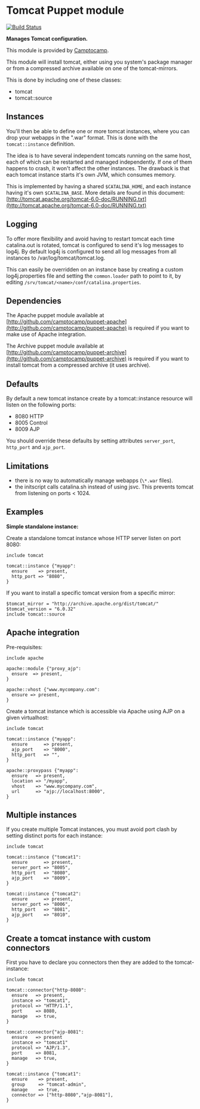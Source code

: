Tomcat Puppet module
====================

[![Build Status](https://travis-ci.org/camptocamp/puppet-tomcat.png?branch=master)](https://travis-ci.org/camptocamp/puppet-tomcat)

**Manages Tomcat configuration.**

This module is provided by [Camptocamp](http://camptocamp.com/).

This module will install tomcat, either using you system's package
manager or from a compressed archive available on one of the
tomcat-mirrors.

This is done by including one of these classes:

 -   tomcat
 -   tomcat::source

Instances
---------

You'll then be able to define one or more tomcat instances, where you
can drop your webapps in the ".war" format. This is done with the
`tomcat::instance` definition.

The idea is to have several independent tomcats running on the same
host, each of which can be restarted and managed independently. If one
of them happens to crash, it won't affect the other instances. The
drawback is that each tomcat instance starts it's own JVM, which
consumes memory.

This is implemented by having a shared `$CATALINA_HOME`, and each
instance having it's own `$CATALINA_BASE`. More details are found in
this document:
[http://tomcat.apache.org/tomcat-6.0-doc/RUNNING.txt](http://tomcat.apache.org/tomcat-6.0-doc/RUNNING.txt)

Logging
-------

To offer more flexibility and avoid having to restart tomcat each time
catalina.out is rotated, tomcat is configured to send it's log messages
to log4j. By default log4j is configured to send all log messages from
all instances to /var/log/tomcat/tomcat.log.

This can easily be overridden on an instance base by creating a custom
log4j.properties file and setting the `common.loader` path to point to
it, by editing `/srv/tomcat/<name>/conf/catalina.properties`.

Dependencies
------------

The Apache puppet module available at
[http://github.com/camptocamp/puppet-apache](http://github.com/camptocamp/puppet-apache)
is required if you want to make use of Apache integration.

The Archive puppet module available at
[http://github.com/camptocamp/puppet-archive](http://github.com/camptocamp/puppet-archive)
is required if you want to install tomcat from a compressed archive (it
uses archive).

Defaults
--------

By default a new tomcat instance create by a tomcat::instance resource
will listen on the following ports:

 -   8080 HTTP
 -   8005 Control
 -   8009 AJP

You should override these defaults by setting attributes `server_port`,
`http_port` and `ajp_port`.

Limitations
-----------

 -   there is no way to automatically manage webapps (`\*.war` files).
 -   the initscript calls catalina.sh instead of using jsvc. This
     prevents tomcat from listening on ports < 1024.

Examples
--------

**Simple standalone instance:**

Create a standalone tomcat instance whose HTTP server listen on port
8080:

    include tomcat

    tomcat::instance {"myapp":
      ensure    => present,
      http_port => "8080",
    }

If you want to install a specific tomcat version from a specific mirror:

    $tomcat_mirror = "http://archive.apache.org/dist/tomcat/"
    $tomcat_version = "6.0.32"
    include tomcat::source

Apache integration
------------------

Pre-requisites:

    include apache

    apache::module {"proxy_ajp":
      ensure  => present,
    }

    apache::vhost {"www.mycompany.com":
      ensure => present,
    }

Create a tomcat instance which is accessible via Apache using AJP on a
given virtualhost:

    include tomcat

    tomcat::instance {"myapp":
      ensure      => present,
      ajp_port    => "8000",
      http_port   => "",
    }

    apache::proxypass {"myapp":
      ensure   => present,
      location => "/myapp",
      vhost    => "www.mycompany.com",
      url      => "ajp://localhost:8000",
    }

Multiple instances
------------------

If you create multiple Tomcat instances, you must avoid port clash by
setting distinct ports for each instance:

    include tomcat

    tomcat::instance {"tomcat1":
      ensure      => present,
      server_port => "8005",
      http_port   => "8080",
      ajp_port    => "8009",
    }

    tomcat::instance {"tomcat2":
      ensure      => present,
      server_port => "8006",
      http_port   => "8081",
      ajp_port    => "8010",
    }

Create a tomcat instance with custom connectors
-----------------------------------------------

First you have to declare you connectors then they are added to the
tomcat-instance:

    include tomcat

    tomcat::connector{"http-8080":
      ensure   => present,
      instance => "tomcat1",
      protocol => "HTTP/1.1",
      port     => 8080,
      manage   => true,
    }

    tomcat::connector{"ajp-8081":
      ensure   => present
      instance => "tomcat1"
      protocol => "AJP/1.3",
      port     => 8081,
      manage   => true,
    }

    tomcat::instance {"tomcat1":
      ensure    => present,
      group     => "tomcat-admin",
      manage    => true,
      connector => ["http-8080","ajp-8081"],
    }
